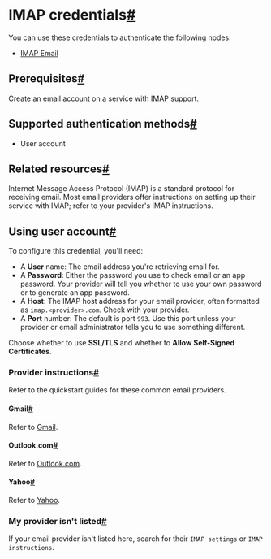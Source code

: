 [](https://github.com/n8n-io/n8n-docs/edit/main/docs/integrations/builtin/credentials/imap/index.md "Edit this page")

# IMAP credentials[#](#imap-credentials "Permanent link")

You can use these credentials to authenticate the following nodes:

*   [IMAP Email](../../core-nodes/n8n-nodes-base.emailimap/)

## Prerequisites[#](#prerequisites "Permanent link")

Create an email account on a service with IMAP support.

## Supported authentication methods[#](#supported-authentication-methods "Permanent link")

*   User account

## Related resources[#](#related-resources "Permanent link")

Internet Message Access Protocol (IMAP) is a standard protocol for receiving email. Most email providers offer instructions on setting up their service with IMAP; refer to your provider's IMAP instructions.

## Using user account[#](#using-user-account "Permanent link")

To configure this credential, you'll need:

*   A **User** name: The email address you're retrieving email for.
*   A **Password**: Either the password you use to check email or an app password. Your provider will tell you whether to use your own password or to generate an app password.
*   A **Host**: The IMAP host address for your email provider, often formatted as `imap.<provider>.com`. Check with your provider.
*   A **Port** number: The default is port `993`. Use this port unless your provider or email administrator tells you to use something different.

Choose whether to use **SSL/TLS** and whether to **Allow Self-Signed Certificates**.

### Provider instructions[#](#provider-instructions "Permanent link")

Refer to the quickstart guides for these common email providers.

#### Gmail[#](#gmail "Permanent link")

Refer to [Gmail](gmail/).

#### Outlook.com[#](#outlookcom "Permanent link")

Refer to [Outlook.com](outlook/).

#### Yahoo[#](#yahoo "Permanent link")

Refer to [Yahoo](yahoo/).

### My provider isn't listed[#](#my-provider-isnt-listed "Permanent link")

If your email provider isn't listed here, search for their `IMAP settings` or `IMAP instructions`.